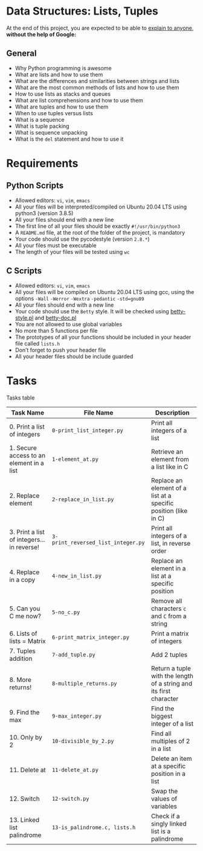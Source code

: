 # Data Structures: Lists, Tuples
At the end of this project, you are expected to be able to [explain to anyone](https://fs.blog/feynman-learning-technique/?fbclid=IwAR2K5_BGPVo0QjJXkOIIqNsqcXK4lTskPWJvA0asKQIGtCPWaQBdKmj1Ztg), 
**without the help of Google:**

## General
* Why Python programming is awesome
* What are lists and how to use them
* What are the differences and similarities between strings and lists
* What are the most common methods of lists and how to use them
* How to use lists as stacks and queues
* What are list comprehensions and how to use them
* What are tuples and how to use them
* When to use tuples versus lists
* What is a sequence
* What is tuple packing
* What is sequence unpacking
* What is the `del` statement and how to use it

# Requirements
## Python Scripts
* Allowed editors: `vi`, `vim`, `emacs`
* All your files will be interpreted/compiled on Ubuntu 20.04 LTS using python3 (version 3.8.5)
* All your files should end with a new line
* The first line of all your files should be exactly `#!/usr/bin/python3`
* A `README.md` file, at the root of the folder of the project, is mandatory
* Your code should use the pycodestyle (version `2.8.*`)
* All your files must be executable
* The length of your files will be tested using `wc`

## C Scripts
* Allowed editors: `vi`, `vim`, `emacs`
* All your files will be compiled on Ubuntu 20.04 LTS using gcc, using the options `-Wall` `-Werror` `-Wextra` `-pedantic` `-std=gnu89`
* All your files should end with a new line
* Your code should use the `Betty` style. It will be checked using [betty-style.pl](https://github.com/holbertonschool/Betty/blob/master/betty-style.pl) and [betty-doc.pl](https://github.com/holbertonschool/Betty/blob/master/betty-doc.pl)
* You are not allowed to use global variables
* No more than 5 functions per file
* The prototypes of all your functions should be included in your header file called `lists.h`
* Don’t forget to push your header file
* All your header files should be include guarded

# Tasks
Tasks table

| Task Name  | File Name | Description |
| --------------- | ------------------------------ |---------------------------------------------------------------|
| 0. Print a list of integers | `0-print_list_integer.py` | Print all integers of a list |
| 1. Secure access to an element in a list | `1-element_at.py` | Retrieve an element from a list like in C |
| 2. Replace element | `2-replace_in_list.py` | Replace an element of a list at a specific position (like in C) |
| 3. Print a list of integers... in reverse! | `3-print_reversed_list_integer.py` | Print all integers of a list, in reverse order |
| 4. Replace in a copy | `4-new_in_list.py` | Replace an element in a list at a specific position |
| 5. Can you C me now? | `5-no_c.py` | Remove all characters `c` and `C` from a string |
| 6. Lists of lists = Matrix | `6-print_matrix_integer.py` | Print a matrix of integers |
| 7. Tuples addition | `7-add_tuple.py` | Add 2 tuples |
| 8. More returns! | `8-multiple_returns.py` | Return a tuple with the length of a string and its first character |
| 9. Find the max | `9-max_integer.py` | Find the biggest integer of a list |
| 10. Only by 2 | `10-divisible_by_2.py` | Find all multiples of 2 in a list |
| 11. Delete at | `11-delete_at.py` | Delete an item at a specific position in a list |
| 12. Switch | `12-switch.py` | Swap the values of variables |
| 13. Linked list palindrome | `13-is_palindrome.c, lists.h` | Check if a singly linked list is a palindrome |
